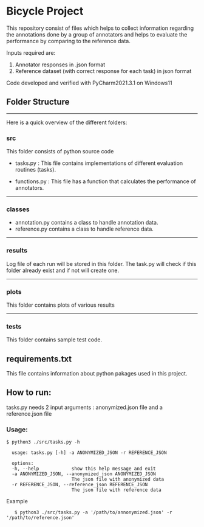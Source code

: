 # Bicycle Project


This repository consist of files which helps to collect information regarding the annotations done by a group of annotators and helps to evaluate the performance by comparing to the reference data. 

Inputs required are:
1. Annotator responses in .json format
2. Reference dataset (with correct response for each task) in json format

Code developed and verified with PyCharm2021.3.1 on Windows11

## Folder Structure
_____________________

Here is a quick overview of the different folders:

### src
This folder consists of python source code

* tasks.py : This file contains implementations of different evaluation routines (tasks).

* functions.py : This file has a function that calculates the performance of annotators.
_______________________
### classes
* annotation.py contains a class to handle annotation data.
* reference.py contains a class to handle reference data.

_______________________
### results
Log file of each run will be stored in this folder.
The task.py will check if this folder already exist and if not will create one. 

------------------------------
### plots
This folder contains plots of various results

------------------------------
### tests
This folder contains sample test code.

## requirements.txt
This file contains information about python pakages used in this project.

## How to run:
tasks.py needs 2 input arguments : anonymized.json file and a reference.json file

### Usage:

    $ python3 ./src/tasks.py -h

      usage: tasks.py [-h] -a ANONYMIZED_JSON -r REFERENCE_JSON

      options:
      -h, --help            show this help message and exit
      -a ANONYMIZED_JSON, --anonymized_json ANONYMIZED_JSON
                            The json file with anonymized data
      -r REFERENCE_JSON, --reference_json REFERENCE_JSON
                            The json file with reference data

Example
    
       $ python3 ./src/tasks.py -a '/path/to/annonymized.json' -r '/path/to/reference.json'